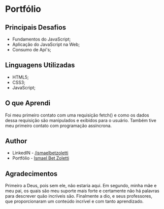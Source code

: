 # Portfólio

## Principais Desafios

- Fundamentos do JavaScript;
- Aplicação do JavaScript na Web;
- Consumo de Api's;

## Linguagens Utilizadas

- HTML5;
- CSS3;
- JavaScript;

## O que Aprendi

Foi meu primeiro contato com uma requisição fetch() e como os dados dessa requisição são manipulados e exibidos para o usuário. Também tive meu primeiro contato com programação assíncrona.


## Author

- LinkedIN - [/ismaelbetzoletti](https://www.linkedin.com/in/ismaelbetzoletti/)
- Portfólio - [Ismael Bet Zoletti](https://ismaelbz.github.io/portfolio/)

## Agradecimentos

Primeiro a Deus, pois sem ele, não estaria aqui. Em segundo, minha mãe e meu pai, os quais são meu suporte mais forte e certamente não há palavras para descrever quão incríveis são. Finalmente a dio, e seus professores, que proporcionaram um conteúdo incrível e com tanto aprendizado.

